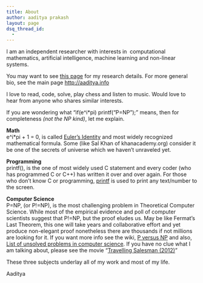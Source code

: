 ```yaml
---
title: About
author: aaditya prakash
layout: page
dsq_thread_id:
  - 
---
```

I am an independent researcher with interests in  computational mathematics, artificial intelligence, machine learning and non-linear systems.

You may want to see [this page][1] for my research details. For more general bio, see the main page <http://aaditya.info>

I love to read, code, solve, play chess and listen to music. Would love to hear from anyone who shares similar interests.

If you are wondering what &#8220;if(e^i*pi) printf(&#8220;P=NP&#8221;);&#8221; means, then for completeness *(not the NP kind)*, let me explain.

**Math**  
e^i*pi + 1 = 0, is called [Euler&#8217;s Identity][2] and most widely recognized mathematical formula. Some (like Sal Khan of khanacademy.org) consider it be one of the secrets of universe which we haven&#8217;t unraveled yet.

**Programming**  
printf(), is the one of most widely used C statement and every coder (who has programmed C or C++) has written it over and over again. For those who don&#8217;t know C or programming, [printf][3] is used to print any text/number to the screen.

**Computer Science**  
P=NP, (or P!=NP), is the most challenging problem in Theoretical Computer Science. While most of the empirical evidence and poll of computer scientists suggest that P!=NP, but the proof eludes us. May be like Fermat&#8217;s Last Theorem, this one will take years and collaborative effort and yet produce non-elegant proof nonetheless there are thousands if not millions are looking for it. If you want more info see the wiki, [P versus NP][4] and also, [List of unsolved problems in computer science][5]. If you have no clue what I am talking about, please see the movie &#8220;[Travelling Salesman (2012)][6]&#8221;

These three subjects underlay all of my work and most of my life.

Aaditya

 [1]: http://aaditya.info/research
 [2]: http://en.wikipedia.org/wiki/Euler%27s_identity
 [3]: http://en.wikipedia.org/wiki/Printf_format_string
 [4]: http://en.wikipedia.org/wiki/P_versus_NP_problem
 [5]: http://en.wikipedia.org/wiki/Unsolved_problems_in_computer_science
 [6]: http://www.travellingsalesmanmovie.com/